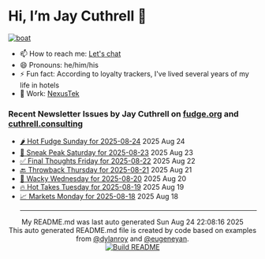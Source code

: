 # Hi, I’m Jay Cuthrell 👋

[![boat](https://cuthrell.com/boat.jpg)](https://cuthrell.com)

- 📫 How to reach me: [Let's chat](https://jaycuthrell.com/contact/)
- 😄 Pronouns: he/him/his
- ⚡ Fun fact: According to loyalty trackers, I've lived several years of my life in hotels
- 💼 Work: [NexusTek](https://nexustek.com)

### Recent Newsletter Issues by Jay Cuthrell on [fudge.org](https://fudge.org) and [cuthrell.consulting](https://cuthrell.consulting)
 - [🌶️ Hot Fudge Sunday for 2025-08-24](https://fudge.org/archive/hot-fudge-sunday-for-2025-08-24/) 2025 Aug 24
 - [🔮 Sneak Peak Saturday for 2025-08-23](https://fudge.org/archive/sneak-peak-saturday-for-2025-08-23/) 2025 Aug 23
 - [✅ Final Thoughts Friday for 2025-08-22](https://fudge.org/archive/final-thoughts-friday-for-2025-08-22/) 2025 Aug 22
 - [🔙 Throwback Thursday for 2025-08-21](https://fudge.org/archive/throwback-thursday-for-2025-08-21/) 2025 Aug 21
 - [🤪 Wacky Wednesday for 2025-08-20](https://fudge.org/archive/wacky-wednesday-for-2025-08-20/) 2025 Aug 20
 - [🔥 Hot Takes Tuesday for 2025-08-19](https://fudge.org/archive/hot-takes-tuesday-for-2025-08-19/) 2025 Aug 19
 - [📈 Markets Monday for 2025-08-18](https://fudge.org/archive/markets-monday-for-2025-08-18/) 2025 Aug 18<hr>
<div align="center">
My README.md was last auto generated Sun Aug 24 22:08:16 2025
<br>
  <link href="https://github.com/jaycuthrell" rel="me">
  <link href="https://fudge.org" rel="me">
This auto generated README.md file is created by code based on examples from <a href="https://towardsdatascience.com/auto-updating-your-github-profile-with-python-cde87b638168" target="_blank">@dylanroy</a> and <a href="https://github.com/eugeneyan" target="_blank">@eugeneyan</a>.
<br>
<a href="https://github.com/JayCuthrell/JayCuthrell/actions"><img src="https://github.com/JayCuthrell/JayCuthrell/workflows/cron/badge.svg?branch=master" align="center" alt="Build README"></a>
</div>
